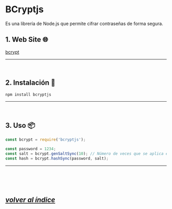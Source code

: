 # BCryptjs
Es una librería de Node.js que permite cifrar contraseñas de forma segura.

## 1. Web Site 🌐
[bcrypt](https://www.npmjs.com/package/bcryptjs)

---
<br>

## 2. Instalación 🔧
`npm install bcryptjs`

---
<br>

## 3. Uso 📦
```javascript
const bcrypt = require('bcryptjs');

const password = 1234;
const salt = bcrypt.genSaltSync(10); // Número de veces que se aplica el algoritmo de cifrado
const hash = bcrypt.hashSync(password, salt);
```
---
<br><br><br>

## *[volver al índice](../../index.md)*